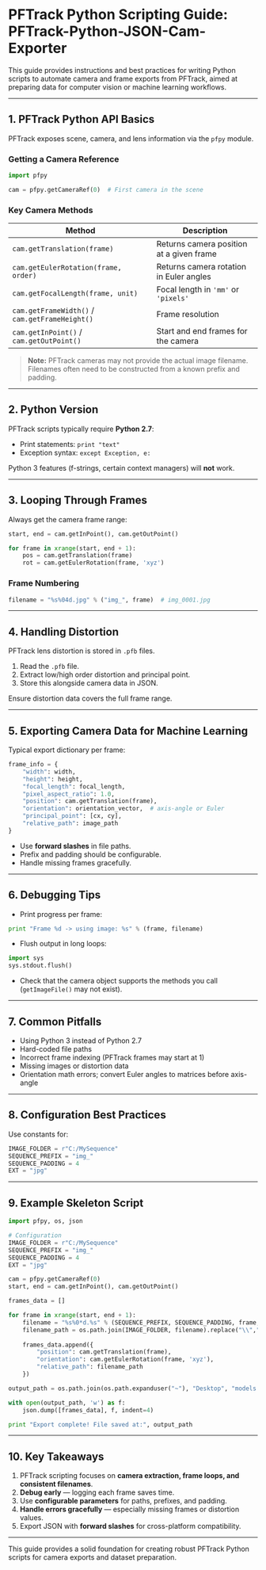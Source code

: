 # PFTrack Python Scripting Guide: PFTrack-Python-JSON-Cam-Exporter

This guide provides instructions and best practices for writing Python scripts to automate camera and frame exports from PFTrack, aimed at preparing data for computer vision or machine learning workflows.

---

## 1. PFTrack Python API Basics

PFTrack exposes scene, camera, and lens information via the `pfpy` module.

### Getting a Camera Reference

```python
import pfpy

cam = pfpy.getCameraRef(0)  # First camera in the scene
```

### Key Camera Methods

| Method                                         | Description                              |
| ---------------------------------------------- | ---------------------------------------- |
| `cam.getTranslation(frame)`                    | Returns camera position at a given frame |
| `cam.getEulerRotation(frame, order)`           | Returns camera rotation in Euler angles  |
| `cam.getFocalLength(frame, unit)`              | Focal length in `'mm'` or `'pixels'`     |
| `cam.getFrameWidth()` / `cam.getFrameHeight()` | Frame resolution                         |
| `cam.getInPoint()` / `cam.getOutPoint()`       | Start and end frames for the camera      |

> **Note:** PFTrack cameras may not provide the actual image filename. Filenames often need to be constructed from a known prefix and padding.

---

## 2. Python Version

PFTrack scripts typically require **Python 2.7**:

* Print statements: `print "text"`
* Exception syntax: `except Exception, e:`

Python 3 features (f-strings, certain context managers) will **not** work.

---

## 3. Looping Through Frames

Always get the camera frame range:

```python
start, end = cam.getInPoint(), cam.getOutPoint()

for frame in xrange(start, end + 1):
    pos = cam.getTranslation(frame)
    rot = cam.getEulerRotation(frame, 'xyz')
```

### Frame Numbering

```python
filename = "%s%04d.jpg" % ("img_", frame)  # img_0001.jpg
```

---

## 4. Handling Distortion

PFTrack lens distortion is stored in `.pfb` files.

1. Read the `.pfb` file.
2. Extract low/high order distortion and principal point.
3. Store this alongside camera data in JSON.

Ensure distortion data covers the full frame range.

---

## 5. Exporting Camera Data for Machine Learning

Typical export dictionary per frame:

```python
frame_info = {
    "width": width,
    "height": height,
    "focal_length": focal_length,
    "pixel_aspect_ratio": 1.0,
    "position": cam.getTranslation(frame),
    "orientation": orientation_vector,  # axis-angle or Euler
    "principal_point": [cx, cy],
    "relative_path": image_path
}
```

* Use **forward slashes** in file paths.
* Prefix and padding should be configurable.
* Handle missing frames gracefully.

---

## 6. Debugging Tips

* Print progress per frame:

```python
print "Frame %d -> using image: %s" % (frame, filename)
```

* Flush output in long loops:

```python
import sys
sys.stdout.flush()
```

* Check that the camera object supports the methods you call (`getImageFile()` may not exist).

---

## 7. Common Pitfalls

* Using Python 3 instead of Python 2.7
* Hard-coded file paths
* Incorrect frame indexing (PFTrack frames may start at 1)
* Missing images or distortion data
* Orientation math errors; convert Euler angles to matrices before axis-angle

---

## 8. Configuration Best Practices

Use constants for:

```python
IMAGE_FOLDER = r"C:/MySequence"
SEQUENCE_PREFIX = "img_"
SEQUENCE_PADDING = 4
EXT = "jpg"
```

---

## 9. Example Skeleton Script

```python
import pfpy, os, json

# Configuration
IMAGE_FOLDER = r"C:/MySequence"
SEQUENCE_PREFIX = "img_"
SEQUENCE_PADDING = 4
EXT = "jpg"

cam = pfpy.getCameraRef(0)
start, end = cam.getInPoint(), cam.getOutPoint()

frames_data = []

for frame in xrange(start, end + 1):
    filename = "%s%0*d.%s" % (SEQUENCE_PREFIX, SEQUENCE_PADDING, frame, EXT)
    filename_path = os.path.join(IMAGE_FOLDER, filename).replace("\\","/")
    
    frames_data.append({
        "position": cam.getTranslation(frame),
        "orientation": cam.getEulerRotation(frame, 'xyz'),
        "relative_path": filename_path
    })

output_path = os.path.join(os.path.expanduser("~"), "Desktop", "models.json")

with open(output_path, 'w') as f:
    json.dump([frames_data], f, indent=4)

print "Export complete! File saved at:", output_path
```

---

## 10. Key Takeaways

1. PFTrack scripting focuses on **camera extraction, frame loops, and consistent filenames**.
2. **Debug early** — logging each frame saves time.
3. Use **configurable parameters** for paths, prefixes, and padding.
4. **Handle errors gracefully** — especially missing frames or distortion values.
5. Export JSON with **forward slashes** for cross-platform compatibility.

---

This guide provides a solid foundation for creating robust PFTrack Python scripts for camera exports and dataset preparation.
